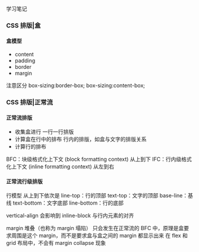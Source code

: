 学习笔记

### CSS 排版|盒

#### 盒模型

- content
- padding
- border
- margin

注意区分
box-sizing:border-box;
box-sizing:content-box;

### CSS 排版|正常流

#### 正常流排版

- 收集盒进行
  一行一行排版
- 计算盒在行中的排布
  行内的排版，如盒与文字的排版关系
- 计算行的排布

BFC：块级格式化上下文 (block formatting context) 从上到下
IFC：行内级格式化上下文 (inline formatting context) 从左到右

#### 正常流行级排版

行模型
从上到下依次是
line-top：行的顶部
text-top：文字的顶部
base-line：基线
text-bottom：文字底部
line-bottom：行的底部

vertical-align 会影响到 inline-block 与行内元素的对齐

margin 堆叠（也称为 margin 塌陷）
只会发生在正常流的 BFC 中，原理是盒要求周围是这个 margin，而不是要求盒与盒之间的 margin 都显示出来
在 flex 和 grid 布局中，不会有 margin collapse 现象
